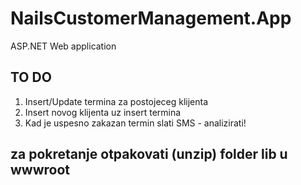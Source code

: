 # NailsCustomerManagement.App
ASP.NET Web application
## TO DO
1. Insert/Update termina za postojeceg klijenta
2. Insert novog klijenta uz insert termina
3. Kad je uspesno zakazan termin slati SMS - analizirati!

## za pokretanje otpakovati (unzip) folder lib u wwwroot
